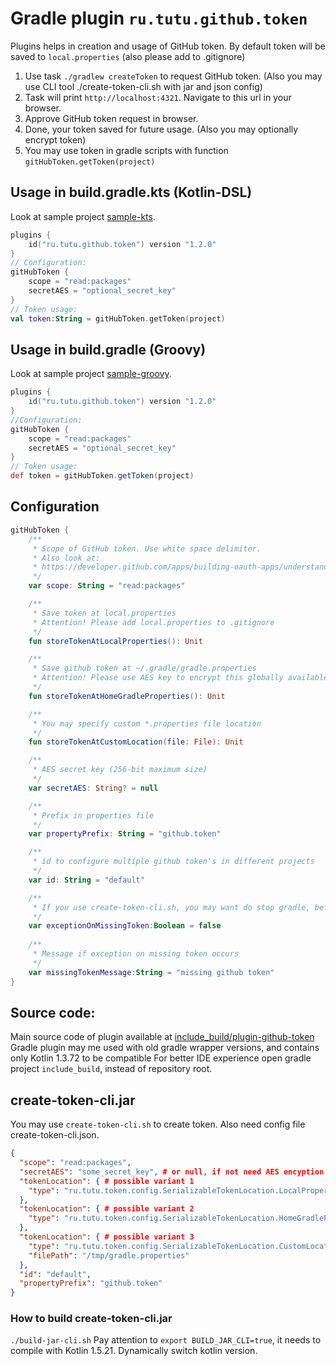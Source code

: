 # Gradle plugin `ru.tutu.github.token`

Plugins helps in creation and usage of GitHub token.
By default token will be saved to ```local.properties``` (also please add to .gitignore)

1. Use task ```./gradlew createToken``` to request GitHub token. (Also you may use CLI tool ./create-token-cli.sh with jar and json config)
2. Task will print ```http://localhost:4321```. Navigate to this url in your browser.
3. Approve GitHub token request in browser.
4. Done, your token saved for future usage. (Also you may optionally encrypt token)
5. You may use token in gradle scripts with function ```gitHubToken.getToken(project)```

## Usage in build.gradle.kts (Kotlin-DSL)
Look at sample project [sample-kts](sample-kts).
```Kotlin
plugins {
    id("ru.tutu.github.token") version "1.2.0"
}
// Configuration:
gitHubToken {
    scope = "read:packages"
    secretAES = "optional_secret_key"
}
// Token usage:
val token:String = gitHubToken.getToken(project)
```

## Usage in build.gradle (Groovy)
Look at sample project [sample-groovy](sample-groovy).
```Groovy
plugins {
    id("ru.tutu.github.token") version "1.2.0"
}
//Configuration:
gitHubToken {
    scope = "read:packages"
    secretAES = "optional_secret_key"
}
// Token usage:
def token = gitHubToken.getToken(project)
```
## Configuration
```Kotlin
gitHubToken {
    /**
     * Scope of GitHub token. Use white space delimiter.
     * Also look at:
     * https://developer.github.com/apps/building-oauth-apps/understanding-scopes-for-oauth-apps/
     */
    var scope: String = "read:packages"

    /**
     * Save token at local.properties
     * Attention! Please add local.properties to .gitignore
     */
    fun storeTokenAtLocalProperties(): Unit

    /**
     * Save github token at ~/.gradle/gradle.properties
     * Attention! Please use AES key to encrypt this globally available token!
     */
    fun storeTokenAtHomeGradleProperties(): Unit

    /**
     * You may specify custom *.properties file location
     */
    fun storeTokenAtCustomLocation(file: File): Unit

    /**
     * AES secret key (256-bit maximum size)
     */
    var secretAES: String? = null

    /**
     * Prefix in properties file
     */
    var propertyPrefix: String = "github.token"

    /**
     * id to configure multiple github token's in different projects
     */
    var id: String = "default"

    /**
     * If you use create-token-cli.sh, you may want do stop gradle, before token not generated
     */
    var exceptionOnMissingToken:Boolean = false
  
    /**
     * Message if exception on missing token occurs
     */
    var missingTokenMessage:String = "missing github token"
}
```

## Source code:
Main source code of plugin available at [include_build/plugin-github-token](include_build/plugin-github-token)
  Gradle plugin may me used with old gradle wrapper versions, and contains only Kotlin 1.3.72 to be compatible
  For better IDE experience open gradle project `include_build`, instead of repository root.

## create-token-cli.jar
You may use `create-token-cli.sh` to create token.
Also need config file create-token-cli.json.

```Json
{
  "scope": "read:packages",
  "secretAES": "some_secret_key", # or null, if not need AES encyption (with carefull!)
  "tokenLocation": { # possible variant 1
    "type": "ru.tutu.token.config.SerializableTokenLocation.LocalProperties"
  },
  "tokenLocation": { # possible variant 2
    "type": "ru.tutu.token.config.SerializableTokenLocation.HomeGradleProperties"
  },
  "tokenLocation": { # possible variant 3
    "type": "ru.tutu.token.config.SerializableTokenLocation.CustomLocation",
    "filePath": "/tmp/gradle.properties"
  },
  "id": "default",
  "propertyPrefix": "github.token"
}
```

### How to build create-token-cli.jar
`./build-jar-cli.sh`
  Pay attention to `export BUILD_JAR_CLI=true`, it needs to compile with Kotlin 1.5.21. 
  Dynamically switch kotlin version.
